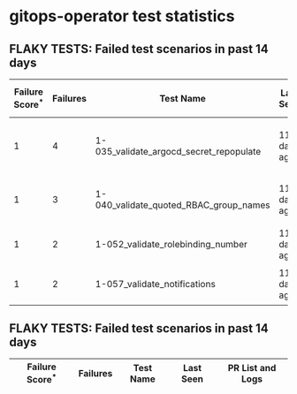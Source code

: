 #  gitops-operator test statistics
## FLAKY TESTS: Failed test scenarios in past 14 days
| Failure Score<sup>*</sup> | Failures | Test Name | Last Seen | PR List and Logs 
|---|---|---|---|---|
| 1 | 4 | 1-035_validate_argocd_secret_repopulate  | 118 days ago | 2: [#609](https://github.com/redhat-developer/gitops-operator/pull/609)<sup>[1](https://storage.googleapis.com/origin-ci-test/pr-logs/pull/redhat-developer_gitops-operator/609/pull-ci-redhat-developer-gitops-operator-master-v4.12-kuttl-sequential/1711688547716567040/build-log.txt), [2](https://storage.googleapis.com/origin-ci-test/pr-logs/pull/redhat-developer_gitops-operator/609/pull-ci-redhat-developer-gitops-operator-master-v4.12-kuttl-sequential/1711602139156975616/build-log.txt)</sup> [#607](https://github.com/redhat-developer/gitops-operator/pull/607)<sup>[1](https://storage.googleapis.com/origin-ci-test/pr-logs/pull/redhat-developer_gitops-operator/607/pull-ci-redhat-developer-gitops-operator-master-v4.13-kuttl-sequential/1709169156873523200/build-log.txt), [2](https://storage.googleapis.com/origin-ci-test/pr-logs/pull/redhat-developer_gitops-operator/607/pull-ci-redhat-developer-gitops-operator-master-v4.13-kuttl-sequential/1709551074311933952/build-log.txt)</sup> 
| 1 | 3 | 1-040_validate_quoted_RBAC_group_names  | 118 days ago | 2: [#609](https://github.com/redhat-developer/gitops-operator/pull/609)<sup>[1](https://storage.googleapis.com/origin-ci-test/pr-logs/pull/redhat-developer_gitops-operator/609/pull-ci-redhat-developer-gitops-operator-master-v4.12-kuttl-sequential/1711688547716567040/build-log.txt), [2](https://storage.googleapis.com/origin-ci-test/pr-logs/pull/redhat-developer_gitops-operator/609/pull-ci-redhat-developer-gitops-operator-master-v4.12-kuttl-sequential/1711602139156975616/build-log.txt)</sup> [#607](https://github.com/redhat-developer/gitops-operator/pull/607)<sup>[1](https://storage.googleapis.com/origin-ci-test/pr-logs/pull/redhat-developer_gitops-operator/607/pull-ci-redhat-developer-gitops-operator-master-v4.13-kuttl-sequential/1709187954372513792/build-log.txt)</sup> 
| 1 | 2 | 1-052_validate_rolebinding_number  | 118 days ago | 2: [#609](https://github.com/redhat-developer/gitops-operator/pull/609)<sup>[1](https://storage.googleapis.com/origin-ci-test/pr-logs/pull/redhat-developer_gitops-operator/609/pull-ci-redhat-developer-gitops-operator-master-v4.14-kuttl-parallel/1711602143200284672/build-log.txt)</sup> [#607](https://github.com/redhat-developer/gitops-operator/pull/607)<sup>[1](https://storage.googleapis.com/origin-ci-test/pr-logs/pull/redhat-developer_gitops-operator/607/pull-ci-redhat-developer-gitops-operator-master-v4.14-kuttl-parallel/1711667090965925888/build-log.txt)</sup> 
| 1 | 2 | 1-057_validate_notifications  | 118 days ago | 2: [#607](https://github.com/redhat-developer/gitops-operator/pull/607)<sup>[1](https://storage.googleapis.com/origin-ci-test/pr-logs/pull/redhat-developer_gitops-operator/607/pull-ci-redhat-developer-gitops-operator-master-v4.12-kuttl-parallel/1707294098806804480/build-log.txt)</sup> [#604](https://github.com/redhat-developer/gitops-operator/pull/604)<sup>[1](https://storage.googleapis.com/origin-ci-test/pr-logs/pull/redhat-developer_gitops-operator/604/pull-ci-redhat-developer-gitops-operator-master-v4.14-kuttl-parallel/1707654088377765888/build-log.txt)</sup> 
## FLAKY TESTS: Failed test scenarios in past 14 days
| Failure Score<sup>*</sup> | Failures | Test Name | Last Seen | PR List and Logs 
|---|---|---|---|---|
